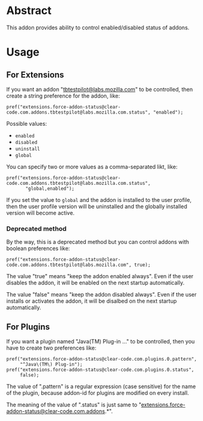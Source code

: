 # Abstract

This addon provides ability to control enabled/disabled status of addons.

# Usage

## For Extensions

If you want an addon "tbtestpilot@labs.mozilla.com" to be controlled, then
create a string preference for the addon, like:

    pref("extensions.force-addon-status@clear-code.com.addons.tbtestpilot@labs.mozilla.com.status", "enabled");

Possible values:

  * `enabled`
  * `disabled`
  * `uninstall`
  * `global`

You can specify two or more values as a comma-separated likt, like:

    pref("extensions.force-addon-status@clear-code.com.addons.tbtestpilot@labs.mozilla.com.status",
           "global,enabled");

If you set the value to `global` and the addon is installed to the user profile, then the user profile version will be uninstalled and the globally installed version will become active.

### Deprecated method

By the way, this is a deprecated method but you can control addons with boolean preferences like:

    pref("extensions.force-addon-status@clear-code.com.addons.tbtestpilot@labs.mozilla.com", true);

The value "true" means "keep the addon enabled always".
Even if the user disables the addon, it will be enabled on the next startup
automatically.

The value "false" means "keep the addon disabled always".
Even if the user installs or activates the addon, it will be disalbed on the
next startup automatically.

## For Plugins

If you want a plugin named "Java(TM) Plug-in ..." to be controlled, then
you have to create two preferences like:

    pref("extensions.force-addon-status@clear-code.com.plugins.0.pattern",
         "^Java\(TM\) Plug-in");
    pref("extensions.force-addon-status@clear-code.com.plugins.0.status",
         false);

The value of ".pattern" is a regular expression (case sensitive) for the name
of the plugin, because addon-id for plugins are modified on every install.

The meaning of the value of ".status" is just same to
"extensions.force-addon-status@clear-code.com.addons.*".
